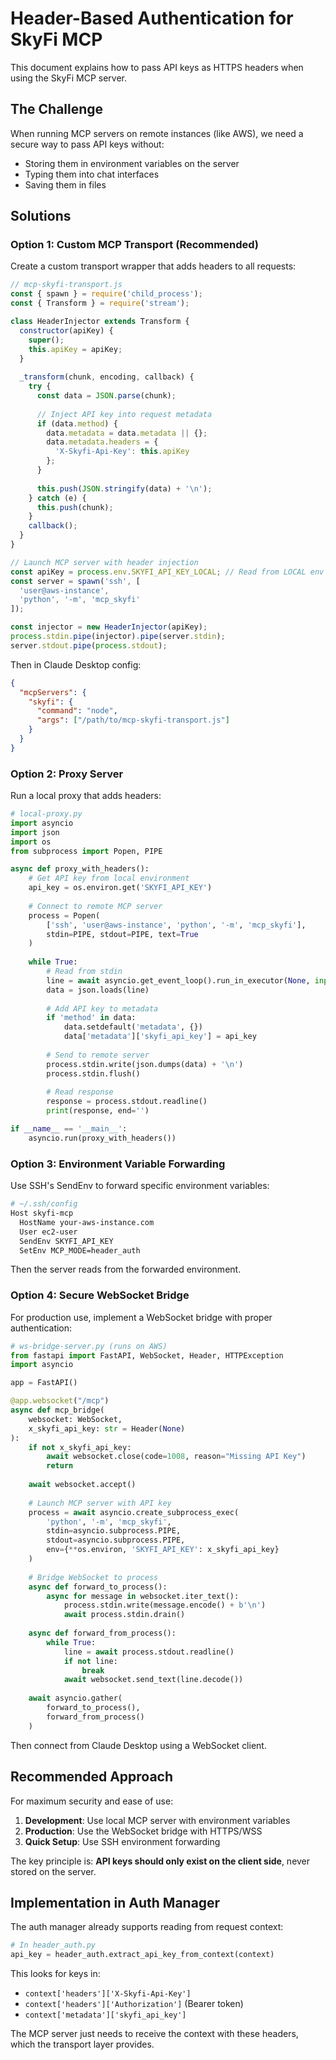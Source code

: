 # Header-Based Authentication for SkyFi MCP

This document explains how to pass API keys as HTTPS headers when using the SkyFi MCP server.

## The Challenge

When running MCP servers on remote instances (like AWS), we need a secure way to pass API keys without:
- Storing them in environment variables on the server
- Typing them into chat interfaces
- Saving them in files

## Solutions

### Option 1: Custom MCP Transport (Recommended)

Create a custom transport wrapper that adds headers to all requests:

```javascript
// mcp-skyfi-transport.js
const { spawn } = require('child_process');
const { Transform } = require('stream');

class HeaderInjector extends Transform {
  constructor(apiKey) {
    super();
    this.apiKey = apiKey;
  }
  
  _transform(chunk, encoding, callback) {
    try {
      const data = JSON.parse(chunk);
      
      // Inject API key into request metadata
      if (data.method) {
        data.metadata = data.metadata || {};
        data.metadata.headers = {
          'X-Skyfi-Api-Key': this.apiKey
        };
      }
      
      this.push(JSON.stringify(data) + '\n');
    } catch (e) {
      this.push(chunk);
    }
    callback();
  }
}

// Launch MCP server with header injection
const apiKey = process.env.SKYFI_API_KEY_LOCAL; // Read from LOCAL env
const server = spawn('ssh', [
  'user@aws-instance',
  'python', '-m', 'mcp_skyfi'
]);

const injector = new HeaderInjector(apiKey);
process.stdin.pipe(injector).pipe(server.stdin);
server.stdout.pipe(process.stdout);
```

Then in Claude Desktop config:
```json
{
  "mcpServers": {
    "skyfi": {
      "command": "node",
      "args": ["/path/to/mcp-skyfi-transport.js"]
    }
  }
}
```

### Option 2: Proxy Server

Run a local proxy that adds headers:

```python
# local-proxy.py
import asyncio
import json
import os
from subprocess import Popen, PIPE

async def proxy_with_headers():
    # Get API key from local environment
    api_key = os.environ.get('SKYFI_API_KEY')
    
    # Connect to remote MCP server
    process = Popen(
        ['ssh', 'user@aws-instance', 'python', '-m', 'mcp_skyfi'],
        stdin=PIPE, stdout=PIPE, text=True
    )
    
    while True:
        # Read from stdin
        line = await asyncio.get_event_loop().run_in_executor(None, input)
        data = json.loads(line)
        
        # Add API key to metadata
        if 'method' in data:
            data.setdefault('metadata', {})
            data['metadata']['skyfi_api_key'] = api_key
        
        # Send to remote server
        process.stdin.write(json.dumps(data) + '\n')
        process.stdin.flush()
        
        # Read response
        response = process.stdout.readline()
        print(response, end='')

if __name__ == '__main__':
    asyncio.run(proxy_with_headers())
```

### Option 3: Environment Variable Forwarding

Use SSH's SendEnv to forward specific environment variables:

```bash
# ~/.ssh/config
Host skyfi-mcp
  HostName your-aws-instance.com
  User ec2-user
  SendEnv SKYFI_API_KEY
  SetEnv MCP_MODE=header_auth
```

Then the server reads from the forwarded environment.

### Option 4: Secure WebSocket Bridge

For production use, implement a WebSocket bridge with proper authentication:

```python
# ws-bridge-server.py (runs on AWS)
from fastapi import FastAPI, WebSocket, Header, HTTPException
import asyncio

app = FastAPI()

@app.websocket("/mcp")
async def mcp_bridge(
    websocket: WebSocket,
    x_skyfi_api_key: str = Header(None)
):
    if not x_skyfi_api_key:
        await websocket.close(code=1008, reason="Missing API Key")
        return
    
    await websocket.accept()
    
    # Launch MCP server with API key
    process = await asyncio.create_subprocess_exec(
        'python', '-m', 'mcp_skyfi',
        stdin=asyncio.subprocess.PIPE,
        stdout=asyncio.subprocess.PIPE,
        env={**os.environ, 'SKYFI_API_KEY': x_skyfi_api_key}
    )
    
    # Bridge WebSocket to process
    async def forward_to_process():
        async for message in websocket.iter_text():
            process.stdin.write(message.encode() + b'\n')
            await process.stdin.drain()
    
    async def forward_from_process():
        while True:
            line = await process.stdout.readline()
            if not line:
                break
            await websocket.send_text(line.decode())
    
    await asyncio.gather(
        forward_to_process(),
        forward_from_process()
    )
```

Then connect from Claude Desktop using a WebSocket client.

## Recommended Approach

For maximum security and ease of use:

1. **Development**: Use local MCP server with environment variables
2. **Production**: Use the WebSocket bridge with HTTPS/WSS
3. **Quick Setup**: Use SSH environment forwarding

The key principle is: **API keys should only exist on the client side**, never stored on the server.

## Implementation in Auth Manager

The auth manager already supports reading from request context:

```python
# In header_auth.py
api_key = header_auth.extract_api_key_from_context(context)
```

This looks for keys in:
- `context['headers']['X-Skyfi-Api-Key']`
- `context['headers']['Authorization']` (Bearer token)
- `context['metadata']['skyfi_api_key']`

The MCP server just needs to receive the context with these headers, which the transport layer provides.